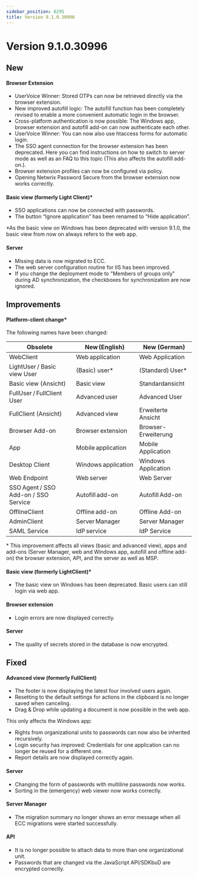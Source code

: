 ```yaml
---
sidebar_position: 6295
title: Version 9.1.0.30996
---
```


# Version 9.1.0.30996

## New

#### Browser Extension

* UserVoice Winner: Stored OTPs can now be retrieved directly via the browser extension.
* New improved autofill logic: The autofill function has been completely revised to enable a more convenient automatic login in the browser.
* Cross-platform authentication is now possible: The Windows app, browser extension and autofill add-on can now authenticate each other.
* UserVoice Winner: You can now also use htaccess forms for automatic login.
* The SSO agent connection for the browser extension has been deprecated. Here you can find instructions on how to switch to server mode as well as an FAQ to this topic (This also affects the autofill add-on.).
* Browser extension profiles can now be configured via policy.
* Opening Netwrix Password Secure from the browser extension now works correctly.

#### Basic view (formerly Light Client)\*

* SSO applications can now be connected with passwords.
* The button “Ignore application” has been renamed to “Hide application”.

\*As the basic view on Windows has been deprecated with version 9.1.0, the basic view from now on always refers to the web app.

#### Server

* Missing data is now migrated to ECC.
* The web server configuration routine for IIS has been improved.
* If you change the deployment mode to "Members of groups only" during AD synchronization, the checkboxes for synchronization are now ignored.

## Improvements

#### Platform-client change\*

The following names have been changed:

| Obsolete | New (English) | New (German) |
| --- | --- | --- |
| WebClient | Web application | Web Application |
| LightUser / Basic view User | (Basic) user\* | (Standard) User\* |
| Basic view (Ansicht) | Basic view | Standardansicht |
| FullUser / FullClient User | Advanced user | Advanced User |
| FullClient (Ansicht) | Advanced view | Erweiterte Ansicht |
| Browser Add-on | Browser extension | Browser-Erweiterung |
| App | Mobile application | Mobile Application |
| Desktop Client | Windows application | Windows Application |
| Web Endpoint | Web server | Web Server |
| SSO Agent / SSO Add-on / SSO Service | Autofill add-on | Autofill Add-on |
| OfflineClient | Offline add-on | Offline Add-on |
| AdminClient | Server Manager | Server Manager |
| SAML Service | IdP service | IdP Service |

\* This improvement affects all views (basic and advanced view), apps and add-ons (Server Manager, web and Windows app, autofill and offline add-on) the browser extension, API, and the server as well as MSP.

#### Basic view (formerly LightClient)\*

* The basic view on Windows has been deprecated. Basic users can still login via web app.

#### Browser extension

* Login errors are now displayed correctly.

#### Server

* The quality of secrets stored in the database is now encrypted.

## Fixed

#### Advanced view (formerly FullClient)

* The footer is now displaying the latest four involved users again.
* Resetting to the default settings for actions in the clipboard is no longer saved when canceling.
* Drag & Drop while updating a document is now possible in the web app.

This only affects the Windows app:

* Rights from organizational units to passwords can now also be inherited recursively.
* Login security has improved: Credentials for one application can no longer be reused for a different one.
* Report details are now displayed correctly again.

#### Server

* Changing the form of passwords with multiline passwords now works.
* Sorting in the (emergency) web viewer now works correctly.

#### Server Manager

* The migration summary no longer shows an error message when all ECC migrations were started successfully.

#### API

* It is no longer possible to attach data to more than one organizational unit.
* Passwords that are changed via the JavaScript API/SDKbuD are encrypted correctly.